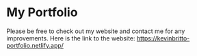 # My Portfolio

Please be free to check out my website and contact me for any improvements.
Here is the link to the website:
https://kevinbritto-portfolio.netlify.app/
